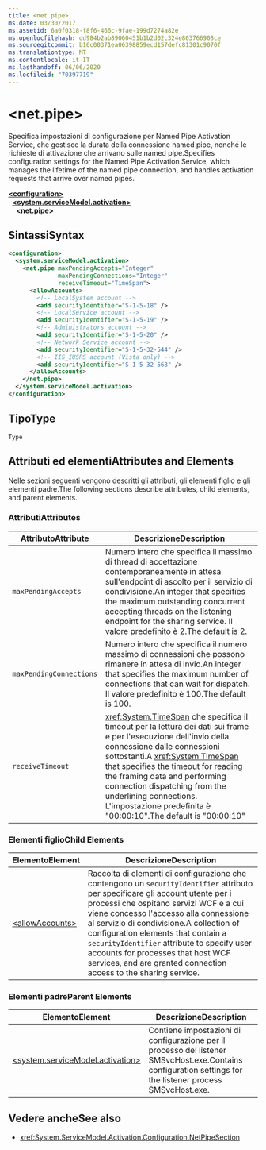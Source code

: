 ```yaml
---
title: <net.pipe>
ms.date: 03/30/2017
ms.assetid: 6a0f0318-f8f6-466c-9fae-199d7274a82e
ms.openlocfilehash: dd984b2ab89060451b1b2d02c324e803766908ce
ms.sourcegitcommit: b16c00371ea06398859ecd157defc81301c9070f
ms.translationtype: MT
ms.contentlocale: it-IT
ms.lasthandoff: 06/06/2020
ms.locfileid: "70397719"
---
```

# \<net.pipe>
<span data-ttu-id="0e6c6-102">Specifica impostazioni di configurazione per Named Pipe Activation Service, che gestisce la durata della connessione named pipe, nonché le richieste di attivazione che arrivano sulle named pipe.</span><span class="sxs-lookup"><span data-stu-id="0e6c6-102">Specifies configuration settings for the Named Pipe Activation Service, which manages the lifetime of the named pipe connection, and handles activation requests that arrive over named pipes.</span></span>  
  
[**\<configuration>**](../configuration-element.md)\
&nbsp;&nbsp;[**\<system.serviceModel.activation>**](system-servicemodel-activation.md)\
&nbsp;&nbsp;&nbsp;&nbsp;**\<net.pipe>**  
  
## <a name="syntax"></a><span data-ttu-id="0e6c6-103">Sintassi</span><span class="sxs-lookup"><span data-stu-id="0e6c6-103">Syntax</span></span>  
  
```xml  
<configuration>
  <system.serviceModel.activation>
    <net.pipe maxPendingAccepts="Integer"
              maxPendingConnections="Integer"
              receiveTimeout="TimeSpan">
      <allowAccounts>
        <!-- LocalSystem account -->
        <add securityIdentifier="S-1-5-18" />
        <!-- LocalService account -->
        <add securityIdentifier="S-1-5-19" />
        <!-- Administrators account -->
        <add securityIdentifier="S-1-5-20" />
        <!-- Network Service account -->
        <add securityIdentifier="S-1-5-32-544" />
        <!-- IIS_IUSRS account (Vista only) -->
        <add securityIdentifier="S-1-5-32-568" />
      </allowAccounts>
    </net.pipe>
  </system.serviceModel.activation>
</configuration>
```  
  
## <a name="type"></a><span data-ttu-id="0e6c6-104">Tipo</span><span class="sxs-lookup"><span data-stu-id="0e6c6-104">Type</span></span>  
 `Type`  
  
## <a name="attributes-and-elements"></a><span data-ttu-id="0e6c6-105">Attributi ed elementi</span><span class="sxs-lookup"><span data-stu-id="0e6c6-105">Attributes and Elements</span></span>  
 <span data-ttu-id="0e6c6-106">Nelle sezioni seguenti vengono descritti gli attributi, gli elementi figlio e gli elementi padre.</span><span class="sxs-lookup"><span data-stu-id="0e6c6-106">The following sections describe attributes, child elements, and parent elements.</span></span>  
  
### <a name="attributes"></a><span data-ttu-id="0e6c6-107">Attributi</span><span class="sxs-lookup"><span data-stu-id="0e6c6-107">Attributes</span></span>  
  
|<span data-ttu-id="0e6c6-108">Attributo</span><span class="sxs-lookup"><span data-stu-id="0e6c6-108">Attribute</span></span>|<span data-ttu-id="0e6c6-109">Descrizione</span><span class="sxs-lookup"><span data-stu-id="0e6c6-109">Description</span></span>|  
|---------------|-----------------|  
|`maxPendingAccepts`|<span data-ttu-id="0e6c6-110">Numero intero che specifica il massimo di thread di accettazione contemporaneamente in attesa sull'endpoint di ascolto per il servizio di condivisione.</span><span class="sxs-lookup"><span data-stu-id="0e6c6-110">An integer that specifies the maximum outstanding concurrent accepting threads on the listening endpoint for the sharing service.</span></span> <span data-ttu-id="0e6c6-111">Il valore predefinito è 2.</span><span class="sxs-lookup"><span data-stu-id="0e6c6-111">The default is 2.</span></span>|  
|`maxPendingConnections`|<span data-ttu-id="0e6c6-112">Numero intero che specifica il numero massimo di connessioni che possono rimanere in attesa di invio.</span><span class="sxs-lookup"><span data-stu-id="0e6c6-112">An integer that specifies the maximum number of connections that can wait for dispatch.</span></span> <span data-ttu-id="0e6c6-113">Il valore predefinito è 100.</span><span class="sxs-lookup"><span data-stu-id="0e6c6-113">The default is 100.</span></span>|  
|`receiveTimeout`|<span data-ttu-id="0e6c6-114"><xref:System.TimeSpan> che specifica il timeout per la lettura dei dati sui frame e per l'esecuzione dell'invio della connessione dalle connessioni sottostanti.</span><span class="sxs-lookup"><span data-stu-id="0e6c6-114">A <xref:System.TimeSpan> that specifies the timeout for reading the framing data and performing connection dispatching from the underlining connections.</span></span> <span data-ttu-id="0e6c6-115">L'impostazione predefinita è "00:00:10".</span><span class="sxs-lookup"><span data-stu-id="0e6c6-115">The default is "00:00:10"</span></span>|  
  
### <a name="child-elements"></a><span data-ttu-id="0e6c6-116">Elementi figlio</span><span class="sxs-lookup"><span data-stu-id="0e6c6-116">Child Elements</span></span>  
  
|<span data-ttu-id="0e6c6-117">Elemento</span><span class="sxs-lookup"><span data-stu-id="0e6c6-117">Element</span></span>|<span data-ttu-id="0e6c6-118">Descrizione</span><span class="sxs-lookup"><span data-stu-id="0e6c6-118">Description</span></span>|  
|-------------|-----------------|  
|[\<allowAccounts>](allowaccounts.md)|<span data-ttu-id="0e6c6-119">Raccolta di elementi di configurazione che contengono un `securityIdentifier` attributo per specificare gli account utente per i processi che ospitano servizi WCF e a cui viene concesso l'accesso alla connessione al servizio di condivisione.</span><span class="sxs-lookup"><span data-stu-id="0e6c6-119">A collection of configuration elements that contain a `securityIdentifier` attribute to specify user accounts for processes that host WCF services, and are granted connection access to the sharing service.</span></span>|  
  
### <a name="parent-elements"></a><span data-ttu-id="0e6c6-120">Elementi padre</span><span class="sxs-lookup"><span data-stu-id="0e6c6-120">Parent Elements</span></span>  
  
|<span data-ttu-id="0e6c6-121">Elemento</span><span class="sxs-lookup"><span data-stu-id="0e6c6-121">Element</span></span>|<span data-ttu-id="0e6c6-122">Descrizione</span><span class="sxs-lookup"><span data-stu-id="0e6c6-122">Description</span></span>|  
|-------------|-----------------|  
|[\<system.serviceModel.activation>](system-servicemodel-activation.md)|<span data-ttu-id="0e6c6-123">Contiene impostazioni di configurazione per il processo del listener SMSvcHost.exe.</span><span class="sxs-lookup"><span data-stu-id="0e6c6-123">Contains configuration settings for the listener process SMSvcHost.exe.</span></span>|  
  
## <a name="see-also"></a><span data-ttu-id="0e6c6-124">Vedere anche</span><span class="sxs-lookup"><span data-stu-id="0e6c6-124">See also</span></span>

- <xref:System.ServiceModel.Activation.Configuration.NetPipeSection>
